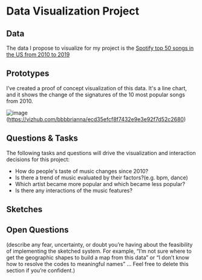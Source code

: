 # Data Visualization Project

## Data

The data I propose to visualize for my project is the [Spotify top 50 songs in the US from 2010 to 2019](https://gist.github.com/bbbbrianna/e74082354cbdfe18d42c7b66ecdefa76)

## Prototypes

I’ve created a proof of concept visualization of this data. It's a line chart, and it shows the change of the signatures of the 10 most popular songs from 2010.

![image](https://user-images.githubusercontent.com/42927474/94642438-1aae5900-02b2-11eb-8ffc-92cd4200eda9.png)(https://vizhub.com/bbbbrianna/ecd35efcf8f7432e9e3e92f7d52c2680)


## Questions & Tasks

The following tasks and questions will drive the visualization and interaction decisions for this project:

 * How do people's taste of music changes since 2010?
 * Is there a trend of music evaluated by their factors?(e.g. bpm, dance)
 * Which artist became more popular and which became less popular?
 * Is there any interactions of the music features?

## Sketches


## Open Questions

(describe any fear, uncertainty, or doubt you’re having about the feasibility of implementing the sketched system. For example, “I’m not sure where to get the geographic shapes to build a map from this data” or “I don’t know how to resolve the codes to meaningful names” … Feel free to delete this section if you’re confident.)

